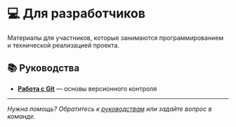 # 💻 Для разработчиков

Материалы для участников, которые занимаются программированием и технической реализацией проекта.

## 📚 Руководства

- [**Работа с Git**](../git_basics.md) — основы версионного контроля

---

*Нужна помощь? Обратитесь к [руководствам](../README.md) или задайте вопрос в команде.*
